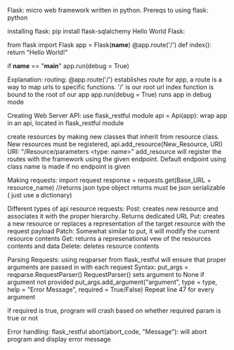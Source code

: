 Flask: micro web framework written in python.
Prereqs to using flask: python


installing flask: pip install flask-sqlalchemy
Hello World Flask:

from flask import Flask
app = Flask(__name__)
@app.route('/')
def index():
    return "Hello World!"

if __name__ == "__main__"
    app.run(debug = True)
    
Explanation: 
routing: @app.route('/') establishes route for app, a route is a way to map urls to specific functions. '/' is our root url
index function is bound to the root of our app
app.run(debug = True) runs app in debug mode


Creating Web Server API:
use flask_restful module
api = Api(app): wrap app in an api, located in flask_restful module

create resources by making new classes that inherit from resource class.
New resources must be registered, api.add_resource(New_Resource, URI)
URI: "/Resource/parameters <type: name>"
add_resource will register the routes with the framework using the given endpoint. Default endpoint using class name is made if no endpoint is given

Making requests:
import request
response = requests.get(Base_URL + resource_name) //returns json type object
returns must be json serializable ( just use a dictionary)

Different types of api resource requests: 
Post: creates new resource and associates it with the proper hierarchy. Returns dedicated URL
Put: creates a new resource or replaces a representation of the target resource with the request payload
Patch: Somewhat similar to put, it will modify the current resource contents 
Get: returns a represenational vew of the resources contents and data
Delete: deletes resource contents


Parsing Requests:
using reqparser from flask_restful will ensure that proper arguments are passed in with each request
Syntax: 
put_args = reqparse.RequestParser()
    RequestParser() sets argument to None if argument not provided
put_args.add_argument("argument", type = type, help = "Error Message", required = True/False)
Repeat line 47 for every argument 

if required is true, program will crash based on whether required param is true or not



Error handling:
flask_restful abort(abort_code, "Message"): will abort program and display error message
